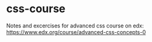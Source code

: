 # css-course
Notes and excercises for advanced css course on edx: https://www.edx.org/course/advanced-css-concepts-0
